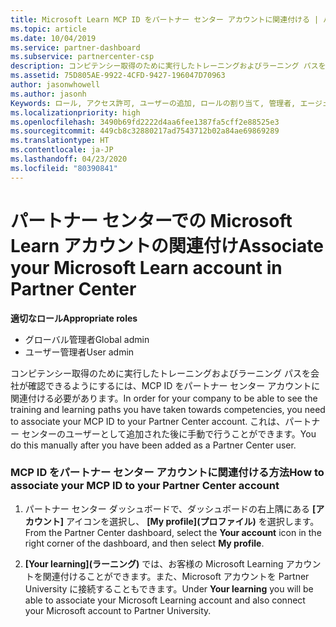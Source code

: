 ```yaml
---
title: Microsoft Learn MCP ID をパートナー センター アカウントに関連付ける | パートナー センター
ms.topic: article
ms.date: 10/04/2019
ms.service: partner-dashboard
ms.subservice: partnercenter-csp
description: コンピテンシー取得のために実行したトレーニングおよびラーニング パスを会社が確認できるように、MCP ID をパートナー センター アカウントに関連付ける方法について説明します。
ms.assetid: 75D805AE-9922-4CFD-9427-196047D70963
author: jasonwhowell
ms.author: jasonh
Keywords: ロール, アクセス許可, ユーザーの追加, ロールの割り当て, 管理者, エージェント, MCP ID, Microsoft Learn
ms.localizationpriority: high
ms.openlocfilehash: 3490b69fd2222d4aa6fee1387fa5cff2e88525e3
ms.sourcegitcommit: 449cb8c32880217ad7543712b02a84ae69869289
ms.translationtype: HT
ms.contentlocale: ja-JP
ms.lasthandoff: 04/23/2020
ms.locfileid: "80390841"
---
```

# <a name="associate-your-microsoft-learn-account-in-partner-center"></a><span data-ttu-id="f2589-104">パートナー センターでの Microsoft Learn アカウントの関連付け</span><span class="sxs-lookup"><span data-stu-id="f2589-104">Associate your Microsoft Learn account in Partner Center</span></span>

<span data-ttu-id="f2589-105">**適切なロール**</span><span class="sxs-lookup"><span data-stu-id="f2589-105">**Appropriate roles**</span></span>
-   <span data-ttu-id="f2589-106">グローバル管理者</span><span class="sxs-lookup"><span data-stu-id="f2589-106">Global admin</span></span>
-   <span data-ttu-id="f2589-107">ユーザー管理者</span><span class="sxs-lookup"><span data-stu-id="f2589-107">User admin</span></span>

<span data-ttu-id="f2589-108">コンピテンシー取得のために実行したトレーニングおよびラーニング パスを会社が確認できるようにするには、MCP ID をパートナー センター アカウントに関連付ける必要があります。</span><span class="sxs-lookup"><span data-stu-id="f2589-108">In order for your company to be able to see the training and learning paths you have taken towards competencies, you need to associate your MCP ID to your Partner Center account.</span></span> <span data-ttu-id="f2589-109">これは、パートナー センターのユーザーとして追加された後に手動で行うことができます。</span><span class="sxs-lookup"><span data-stu-id="f2589-109">You do this manually after you have been added as a Partner Center user.</span></span>

### <a name="how-to-associate-your-mcp-id-to-your-partner-center-account"></a><span data-ttu-id="f2589-110">MCP ID をパートナー センター アカウントに関連付ける方法</span><span class="sxs-lookup"><span data-stu-id="f2589-110">How to associate your MCP ID to your Partner Center account</span></span>

1. <span data-ttu-id="f2589-111">パートナー センター ダッシュボードで、ダッシュボードの右上隅にある **[アカウント]** アイコンを選択し、 **[My profile]\(プロファイル\)** を選択します。</span><span class="sxs-lookup"><span data-stu-id="f2589-111">From the Partner Center dashboard, select the **Your account** icon in the right corner of the dashboard, and then select **My profile**.</span></span>

2. <span data-ttu-id="f2589-112">**[Your learning]\(ラーニング\)** では、お客様の Microsoft Learning アカウントを関連付けることができます。また、Microsoft アカウントを Partner University に接続することもできます。</span><span class="sxs-lookup"><span data-stu-id="f2589-112">Under **Your learning** you will be able to associate your Microsoft Learning account and also connect your Microsoft account to Partner University.</span></span>
